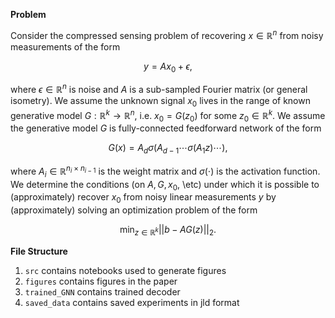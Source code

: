 


**Problem**

Consider the compressed sensing problem of recovering $x\in\mathbb{R}^n$ from noisy measurements of the form

$$y = A x_{0} + \epsilon, $$

where $\epsilon\in\mathbb{R}^n$ is noise and $A$ is a sub-sampled Fourier matrix (or general isometry). We assume the unknown signal $x_0$ lives in the range of known generative model $G:\mathbb{R}^k \rightarrow \mathbb{R}^n$, i.e. $x_{0} = G(z_0)$ for some $z_0 \in \mathbb{R}^k$. We assume the generative model $G$ is  fully-connected feedforward network of the form 

$$ G(x) = A_d\sigma(A_{d-1} \cdots \sigma(A_1 z)\cdots),$$

where $A_i \in \mathbb{R}^{n_i \times n_{i-1}}$ is the weight matrix and $\sigma(\cdot)$ is the activation function. We
determine the conditions (on $A, G, x_{0}$, \etc) under which it is possible to (approximately) recover $x_{0}$ from noisy linear measurements $y$ by (approximately) solving an optimization problem of the form

$$\min_{z \in \mathbb{R}^{k}} ||b - A G(z) ||_{2}. $$

**File Structure**
1. `src` contains notebooks used to generate figures
2. `figures` contains figures in the paper
3. `trained_GNN` contains trained decoder 
4. `saved_data` contains saved experiments in jld format 

